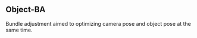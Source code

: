 
## Object-BA

Bundle adjustment aimed to optimizing camera pose and object pose at the same time.



